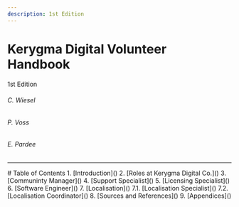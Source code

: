 ```yaml
---
description: 1st Edition
---
```


# Kerygma Digital Volunteer Handbook
1st Edition
###### C. Wiesel
###### P. Voss
###### E. Pardee
<hr>
# Table of Contents  
1. [Introduction]()  
2. [Roles at Kerygma Digital Co.]()  
3. [Communinty Manager]()  
4. [Support Specialist]()  
5. [Licensing Specialist]()  
6. [Software Engineer]()  
7. [Localisation]()  
  7.1. [Localisation Specialist]()  
  7.2. [Localisation Coordinator]()  
8. [Sources and References]()  
9. [Appendices]()  

